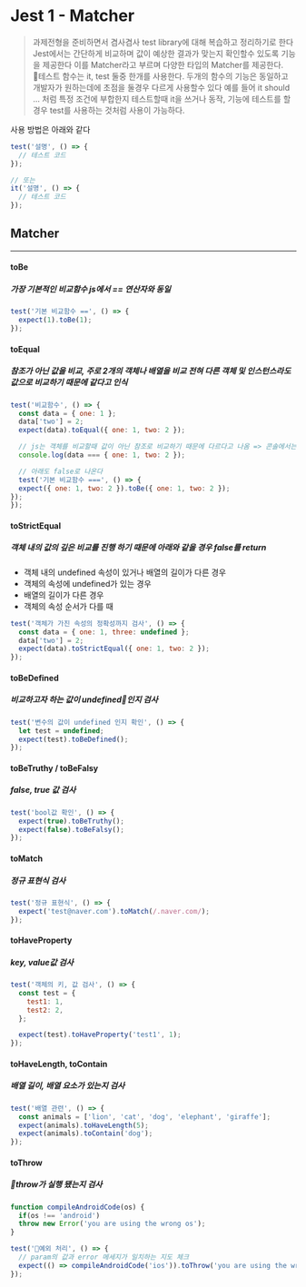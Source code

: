 # Jest 1 - Matcher

> 과제전형을 준비하면서 겸사겸사 test library에 대해 복습하고 정리하기로 한다<br />Jest에서는 간단하게 비교하며 값이 예상한 결과가 맞는지 확인할수 있도록 기능을 제공한다 이를 Matcher라고 부르며 다양한 타입의 Matcher를 제공한다.
테스트 함수는 it, test 둘중 한개를 사용한다. 두개의 함수의 기능은 동일하고 개발자가 원하는데에 초점을 둘경우 다르게 사용할수 있다 예를 들어 it should ... 처럼 특정 조건에 부합한지 테스트할때 it을 쓰거나 동작, 기능에 테스트를 할경우 test를 사용하는 것처럼 사용이 가능하다.

사용 방법은 아래와 같다
```js
test('설명', () => {
  // 테스트 코드
});

// 또는
it('설명', () => {
  // 테스트 코드
});
```

## Matcher
<hr />

#### toBe
##### 가장 기본적인 비교함수 js에서 == 연산자와 동일
```js
test('기본 비교함수 ==', () => {
  expect(1).toBe(1);
});
```

#### toEqual
##### 참조가 아닌 값을 비교, 주로 2개의 객체나 배열을 비교 전혀 다른 객체 및 인스턴스라도 값으로 비교하기 때문에 같다고 인식
```js
test('비교함수', () => {
  const data = { one: 1 };
  data['two'] = 2;
  expect(data).toEqual({ one: 1, two: 2 });

  // js는 객체를 비교할때 값이 아닌 참조로 비교하기 때문에 다르다고 나옴 => 콘솔에서는 false로 나온다
  console.log(data === { one: 1, two: 2 });

  // 아래도 false로 나온다
  test('기본 비교함수 ===', () => {
  expect({ one: 1, two: 2 }).toBe({ one: 1, two: 2 });
});
});
```

#### toStrictEqual
##### 객체 내의 값의 깊은 비교를 진행 하기 때문에 아래와 같을 경우 false를 return
- 객체 내의 undefined 속성이 있거나 배열의 길이가 다른 경우
- 객체의 속성에 undefined가 있는 경우
- 배열의 길이가 다른 경우
- 객체의 속성 순서가 다를 때
```js
test('객체가 가진 속성의 정확성까지 검사', () => {
  const data = { one: 1, three: undefined };
  data['two'] = 2;
  expect(data).toStrictEqual({ one: 1, two: 2 });
});
```

#### toBeDefined
##### 비교하고자 하는 값이 undefined인지 검사
```js
test('변수의 값이 undefined 인지 확인', () => {
  let test = undefined;
  expect(test).toBeDefined();
});
```

#### toBeTruthy / toBeFalsy
##### false, true 값 검사
```js
test('bool값 확인', () => {
  expect(true).toBeTruthy();
  expect(false).toBeFalsy();
});
```
#### toMatch
##### 정규 표현식 검사
```js
test('정규 표현식', () => {
  expect('test@naver.com').toMatch(/.naver.com/);
});
```
#### toHaveProperty
##### key, value값 검사
```js
test('객체의 키, 값 검사', () => {
  const test = {
    test1: 1,
    test2: 2,
  };

  expect(test).toHaveProperty('test1', 1);
});
```

#### toHaveLength, toContain
##### 배열 길이, 배열 요소가 있는지 검사
```js
test('배열 관련', () => {
  const animals = ['lion', 'cat', 'dog', 'elephant', 'giraffe'];
  expect(animals).toHaveLength(5);
  expect(animals).toContain('dog');
});
```
#### toThrow
##### throw가 실행 됐는지 검사
```js
function compileAndroidCode(os) {
  if(os !== 'android')
  throw new Error('you are using the wrong os');
}

test('예외 처리', () => {
  // param의 값과 error 메세지가 일치하는 지도 체크
  expect(() => compileAndroidCode('ios')).toThrow('you are using the wrong os');
});
```
